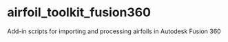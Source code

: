 # airfoil_toolkit_fusion360
Add-in scripts for importing and processing airfoils in Autodesk Fusion 360
